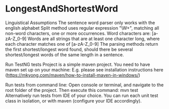# LongestAndShortestWord


Linguistical Assumptions
The sentence word parser only works with the english alphabet
Split method uses regular expression "\W+", matching all non-word characters, one or more occurrences.
Word characters are: [a-zA-Z_0-9]
Words are all strings that are at least one character long, where each character matches one of [a-zA-Z_0-9]
The parsing methods return the first shortest/longest word found, should there be several shortest/longest words of the same length in a sentence.


Run TestNG tests
Project is a simple maven project. You need to have maven set up on your machine: E.g. please see installation instructions here (https://mkyong.com/maven/how-to-install-maven-in-windows/)

Run tests from command line: Open console or terminal, and navigate to the root folder of the project. Then execute this command: mvn test
Alternatively run tests from IDE of your choice. You can run each unit test class in isolation, or with maven (configure your IDE accordingly).